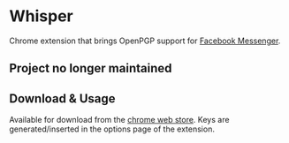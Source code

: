 Whisper
==============
Chrome extension that brings OpenPGP support for [Facebook Messenger](https://www.messenger.com).

## Project no longer maintained

## Download & Usage
Available for download from the [chrome web store](https://chrome.google.com/webstore/detail/whisper/cochmakdknhbfjnhhnjboepadjnellih). Keys are generated/inserted in the options page of the extension.
